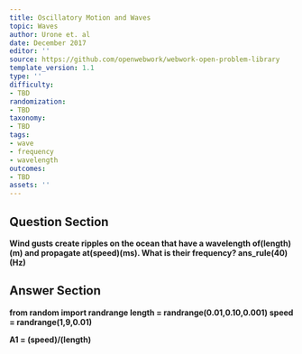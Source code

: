 ```yaml
---
title: Oscillatory Motion and Waves
topic: Waves
author: Urone et. al
date: December 2017
editor: ''
source: https://github.com/openwebwork/webwork-open-problem-library
template_version: 1.1
type: ''
difficulty:
- TBD
randomization:
- TBD
taxonomy:
- TBD
tags:
- wave
- frequency
- wavelength
outcomes:
- TBD
assets: ''
---
```


## Question Section 

<b>
Wind gusts create ripples on the ocean that have a wavelength of(length)(m) and propagate at(speed)(ms). What is their frequency?
ans_rule(40)(Hz)



## Answer Section

from random import randrange
length = randrange(0.01,0.10,0.001)
speed = randrange(1,9,0.01)

A1 = (speed)/(length)